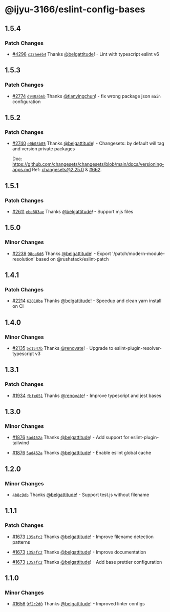 # @ijyu-3166/eslint-config-bases

## 1.5.4

### Patch Changes

- [#4298](https://github.com/in3166/mono_repo/pull/4298) [`c32aeeb4`](https://github.com/in3166/mono_repo/commit/c32aeeb428b27e44fe1ff7b1c39ef176a4330daa) Thanks [@belgattitude](https://github.com/in3166)! - Lint with typescript eslint v6

## 1.5.3

### Patch Changes

- [#2774](https://github.com/in3166/mono_repo/pull/2774) [`d940ab6b`](https://github.com/in3166/mono_repo/commit/d940ab6bd38cb585a1b73f078cb86396481a099a) Thanks [@tianyingchun](https://github.com/tianyingchun)! - fix wrong package json `main` configuration

## 1.5.2

### Patch Changes

- [#2740](https://github.com/in3166/mono_repo/pull/2740) [`e0b03b05`](https://github.com/in3166/mono_repo/commit/e0b03b059ea2b75272c2a86139f7ff8b0af874a9) Thanks [@belgattitude](https://github.com/in3166)! - Changesets: by default will tag and version private packages

  Doc: https://github.com/changesets/changesets/blob/main/docs/versioning-apps.md
  Ref: [changesets@2.25.0](https://github.com/changesets/changesets/releases/tag/%40changesets%2Fcli%402.25.0) & [#662](https://github.com/changesets/changesets/pull/662).

## 1.5.1

### Patch Changes

- [#2611](https://github.com/in3166/mono_repo/pull/2611) [`ebe883ae`](https://github.com/in3166/mono_repo/commit/ebe883aed91f5a0b41262516846094b40dd5efb5) Thanks [@belgattitude](https://github.com/in3166)! - Support mjs files

## 1.5.0

### Minor Changes

- [#2239](https://github.com/in3166/mono_repo/pull/2239) [`98ca6d6`](https://github.com/in3166/mono_repo/commit/98ca6d6a3dc11aee8fdf4eba28f600d6820eb520) Thanks [@belgattitude](https://github.com/in3166)! - Export '/patch/modern-module-resolution' based on @rushstack/eslint-patch

## 1.4.1

### Patch Changes

- [#2214](https://github.com/in3166/mono_repo/pull/2214) [`62818ba`](https://github.com/in3166/mono_repo/commit/62818badff67ce032a209fe9217c319271833ddc) Thanks [@belgattitude](https://github.com/in3166)! - Speedup and clean yarn install on CI

## 1.4.0

### Minor Changes

- [#2135](https://github.com/in3166/mono_repo/pull/2135) [`5c1547b`](https://github.com/in3166/mono_repo/commit/5c1547b6267ca3c5121c72c21b755d19711d52aa) Thanks [@renovate](https://github.com/apps/renovate)! - Upgrade to eslint-plugin-resolver-typescript v3

## 1.3.1

### Patch Changes

- [#1934](https://github.com/in3166/mono_repo/pull/1934) [`fbfe651`](https://github.com/in3166/mono_repo/commit/fbfe6516cb257f3f9076c738254ba53352e2ec19) Thanks [@renovate](https://github.com/apps/renovate)! - Improve typescript and jest bases

## 1.3.0

### Minor Changes

- [#1876](https://github.com/in3166/mono_repo/pull/1876) [`5ad462a`](https://github.com/in3166/mono_repo/commit/5ad462a9a621564366c7a0ef0a77899fc855de85) Thanks [@belgattitude](https://github.com/in3166)! - Add support for eslint-plugin-tailwind

* [#1876](https://github.com/in3166/mono_repo/pull/1876) [`5ad462a`](https://github.com/in3166/mono_repo/commit/5ad462a9a621564366c7a0ef0a77899fc855de85) Thanks [@belgattitude](https://github.com/in3166)! - Enable eslint global cache

## 1.2.0

### Minor Changes

- [`4b8c9db`](https://github.com/in3166/mono_repo/commit/4b8c9db72f5048f3020005928992e19c926b0761) Thanks [@belgattitude](https://github.com/in3166)! - Support test.js without filename

## 1.1.1

### Patch Changes

- [#1673](https://github.com/in3166/mono_repo/pull/1673) [`135afc2`](https://github.com/in3166/mono_repo/commit/135afc2118847b0710404e2b86c27d86f806323c) Thanks [@belgattitude](https://github.com/in3166)! - Improve filename detection patterns

* [#1673](https://github.com/in3166/mono_repo/pull/1673) [`135afc2`](https://github.com/in3166/mono_repo/commit/135afc2118847b0710404e2b86c27d86f806323c) Thanks [@belgattitude](https://github.com/in3166)! - Improve documentation

- [#1673](https://github.com/in3166/mono_repo/pull/1673) [`135afc2`](https://github.com/in3166/mono_repo/commit/135afc2118847b0710404e2b86c27d86f806323c) Thanks [@belgattitude](https://github.com/in3166)! - Add base prettier configuration

## 1.1.0

### Minor Changes

- [#1656](https://github.com/in3166/mono_repo/pull/1656) [`9f2c2d0`](https://github.com/in3166/mono_repo/commit/9f2c2d049cfb87a3023a38b096f07f998862e3f6) Thanks [@belgattitude](https://github.com/in3166)! - Improved linter configs
